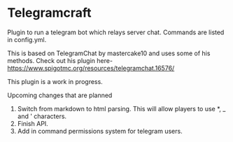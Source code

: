 # Telegramcraft
Plugin to run a telegram bot which relays server chat. Commands are listed in config.yml.

This is based on TelegramChat by mastercake10 and uses some of his methods.
Check out his plugin here-
https://www.spigotmc.org/resources/telegramchat.16576/

This plugin is a work in progress.

Upcoming changes that are planned
1. Switch from markdown to html parsing. This will allow players to use *, _ and ' characters.
2. Finish API.
3. Add in command permissions system for telegram users.
